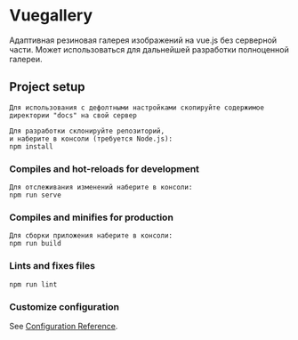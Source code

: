 # Vuegallery
Адаптивная резиновая галерея изображений на vue.js без серверной части.
Может использоваться для дальнейшей разработки полноценной галереи.

## Project setup
```
Для использования с дефолтными настройками скопируйте содержимое директории "docs" на свой сервер

Для разработки склонируйте репозиторий,
и наберите в консоли (требуется Node.js):
npm install
```

### Compiles and hot-reloads for development
```
Для отслеживания изменений наберите в консоли:
npm run serve
```

### Compiles and minifies for production
```
Для сборки приложения наберите в консоли:
npm run build
```

### Lints and fixes files
```
npm run lint
```

### Customize configuration
See [Configuration Reference](https://cli.vuejs.org/config/).
